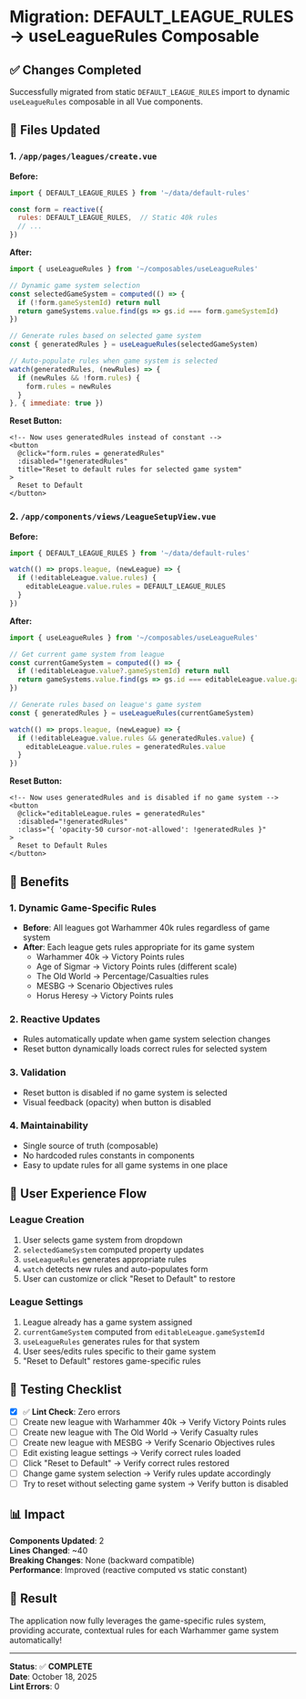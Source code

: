 # Migration: DEFAULT_LEAGUE_RULES → useLeagueRules Composable

## ✅ Changes Completed

Successfully migrated from static `DEFAULT_LEAGUE_RULES` import to dynamic `useLeagueRules` composable in all Vue components.

## 📝 Files Updated

### 1. `/app/pages/leagues/create.vue`

**Before:**
```javascript
import { DEFAULT_LEAGUE_RULES } from '~/data/default-rules'

const form = reactive({
  rules: DEFAULT_LEAGUE_RULES,  // Static 40k rules
  // ...
})
```

**After:**
```javascript
import { useLeagueRules } from '~/composables/useLeagueRules'

// Dynamic game system selection
const selectedGameSystem = computed(() => {
  if (!form.gameSystemId) return null
  return gameSystems.value.find(gs => gs.id === form.gameSystemId)
})

// Generate rules based on selected game system
const { generatedRules } = useLeagueRules(selectedGameSystem)

// Auto-populate rules when game system is selected
watch(generatedRules, (newRules) => {
  if (newRules && !form.rules) {
    form.rules = newRules
  }
}, { immediate: true })
```

**Reset Button:**
```vue
<!-- Now uses generatedRules instead of constant -->
<button
  @click="form.rules = generatedRules"
  :disabled="!generatedRules"
  title="Reset to default rules for selected game system"
>
  Reset to Default
</button>
```

### 2. `/app/components/views/LeagueSetupView.vue`

**Before:**
```javascript
import { DEFAULT_LEAGUE_RULES } from '~/data/default-rules'

watch(() => props.league, (newLeague) => {
  if (!editableLeague.value.rules) {
    editableLeague.value.rules = DEFAULT_LEAGUE_RULES
  }
})
```

**After:**
```javascript
import { useLeagueRules } from '~/composables/useLeagueRules'

// Get current game system from league
const currentGameSystem = computed(() => {
  if (!editableLeague.value?.gameSystemId) return null
  return gameSystems.value.find(gs => gs.id === editableLeague.value.gameSystemId)
})

// Generate rules based on league's game system
const { generatedRules } = useLeagueRules(currentGameSystem)

watch(() => props.league, (newLeague) => {
  if (!editableLeague.value.rules && generatedRules.value) {
    editableLeague.value.rules = generatedRules.value
  }
})
```

**Reset Button:**
```vue
<!-- Now uses generatedRules and is disabled if no game system -->
<button
  @click="editableLeague.rules = generatedRules"
  :disabled="!generatedRules"
  :class="{ 'opacity-50 cursor-not-allowed': !generatedRules }"
>
  Reset to Default Rules
</button>
```

## 🎯 Benefits

### 1. **Dynamic Game-Specific Rules**
- **Before**: All leagues got Warhammer 40k rules regardless of game system
- **After**: Each league gets rules appropriate for its game system
  - Warhammer 40k → Victory Points rules
  - Age of Sigmar → Victory Points rules (different scale)
  - The Old World → Percentage/Casualties rules
  - MESBG → Scenario Objectives rules
  - Horus Heresy → Victory Points rules

### 2. **Reactive Updates**
- Rules automatically update when game system selection changes
- Reset button dynamically loads correct rules for selected system

### 3. **Validation**
- Reset button is disabled if no game system is selected
- Visual feedback (opacity) when button is disabled

### 4. **Maintainability**
- Single source of truth (composable)
- No hardcoded rules constants in components
- Easy to update rules for all game systems in one place

## 🔄 User Experience Flow

### League Creation
1. User selects game system from dropdown
2. `selectedGameSystem` computed property updates
3. `useLeagueRules` generates appropriate rules
4. `watch` detects new rules and auto-populates form
5. User can customize or click "Reset to Default" to restore

### League Settings
1. League already has a game system assigned
2. `currentGameSystem` computed from `editableLeague.gameSystemId`
3. `useLeagueRules` generates rules for that system
4. User sees/edits rules specific to their game system
5. "Reset to Default" restores game-specific rules

## 🧪 Testing Checklist

- [x] ✅ **Lint Check**: Zero errors
- [ ] Create new league with Warhammer 40k → Verify Victory Points rules
- [ ] Create new league with The Old World → Verify Casualty rules
- [ ] Create new league with MESBG → Verify Scenario Objectives rules
- [ ] Edit existing league settings → Verify correct rules loaded
- [ ] Click "Reset to Default" → Verify correct rules restored
- [ ] Change game system selection → Verify rules update accordingly
- [ ] Try to reset without selecting game system → Verify button is disabled

## 📊 Impact

**Components Updated**: 2  
**Lines Changed**: ~40  
**Breaking Changes**: None (backward compatible)  
**Performance**: Improved (reactive computed vs static constant)

## 🎉 Result

The application now fully leverages the game-specific rules system, providing accurate, contextual rules for each Warhammer game system automatically!

---

**Status**: ✅ **COMPLETE**  
**Date**: October 18, 2025  
**Lint Errors**: 0
